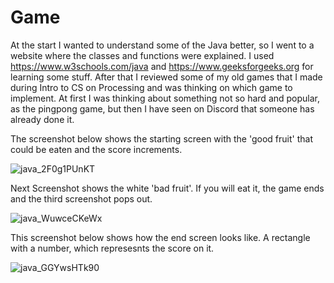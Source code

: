 # Game

At the start I wanted to understand some of the Java better, so I went to a website where the classes and functions were explained. I used https://www.w3schools.com/java and https://www.geeksforgeeks.org for learning some stuff. After that I reviewed some of my old games that I made during Intro to CS on Processing and was thinking on which game to implement. At first I was thinking about something not so hard and popular, as the pingpong game, but then I have seen on Discord that someone has already done it. 




The screenshot below shows the starting screen with the 'good fruit' that could be eaten and the score increments. 

![java_2F0g1PUnKT](https://user-images.githubusercontent.com/71120362/120118274-6dc70b80-c1b3-11eb-8566-81498331eab6.png)

Next Screenshot shows the white 'bad fruit'. If you will eat it, the game ends and the third screenshot pops out.

![java_WuwceCKeWx](https://user-images.githubusercontent.com/71120362/120118275-70c1fc00-c1b3-11eb-829c-1e3a9dffb91d.png)

This screenshot below shows how the end screen looks like. A rectangle with a number, which represesnts the score on it.

![java_GGYwsHTk90](https://user-images.githubusercontent.com/71120362/120118278-71f32900-c1b3-11eb-95d7-e83ceea0f708.png)
